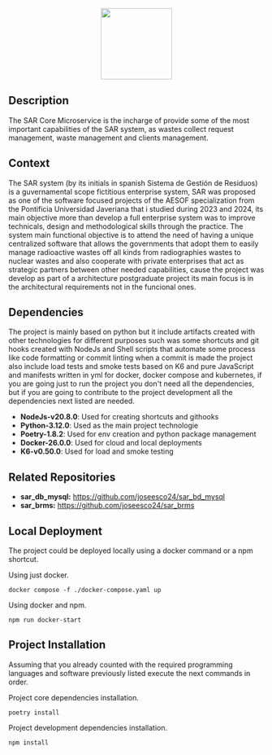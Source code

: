<p align="center"><a>
<img src="https://cdn.jsdelivr.net/gh/devicons/devicon@latest/icons/fastapi/fastapi-original-wordmark.svg" width="140"/>
</a></p>

## Description

The SAR Core Microservice is the incharge of provide some of the most important capabilities of the SAR system, as wastes collect request management, waste management and clients management.

## Context

The SAR system (by its initials in spanish Sistema de Gestión de Residuos) is a guvernamental scope fictitious enterprise system, SAR was proposed as one of the software focused projects of the AESOF specialization from the Pontificia Universidad Javeriana that i studied during 2023 and 2024, its main objective more than develop a full enterprise system was to improve technicals, design and methodological skills through the practice. The system main functional objective is to attend the need of having a unique centralized software that allows the governments that adopt them to easily manage radioactive wastes off all kinds from radiographies wastes to nuclear wastes and also cooperate with private enterprises that act as strategic partners between other needed capabilities, cause the project was develop as part of a architecture postgraduate project its main focus is in the architectural requirements not in the funcional ones.

## Dependencies

The project is mainly based on python but it include artifacts created with other technologies for different purposes such was some shortcuts and git hooks created with NodeJs and Shell scripts that automate some process like code formatting or commit linting when a commit is made the project also include load tests and smoke tests based on K6 and pure JavaScript and manifests written in yml for docker, docker compose and kubernetes, if you are going just to run the project you don't need all the dependencies, but if you are going to contribute to the project development all the dependencies next listed are needed.

- **NodeJs-v20.8.0**: Used for creating shortcuts and githooks
- **Python-3.12.0**: Used as the main project technologie
- **Poetry-1.8.2**: Used for env creation and python package management
- **Docker-26.0.0**: Used for cloud and local deployments
- **K6-v0.50.0**: Used for load and smoke testing

## Related Repositories

- **sar_db_mysql:** https://github.com/joseesco24/sar_bd_mysql
- **sar_brms:** https://github.com/joseesco24/sar_brms

## Local Deployment

The project could be deployed locally using a docker command or a npm shortcut.

Using just docker.

```shell
docker compose -f ./docker-compose.yaml up
```

Using docker and npm.

```shell
npm run docker-start
```

## Project Installation

Assuming that you already counted with the required programming languages and software previously listed execute the next commands in order.

Project core dependencies installation.

```shell
poetry install
```

Project development dependencies installation.

```shell
npm install
```

<br/>
